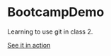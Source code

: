 # BootcampDemo

Learning to use git in class 2.

[See it in action](https://quells.github.io/BootcampDemo/)
